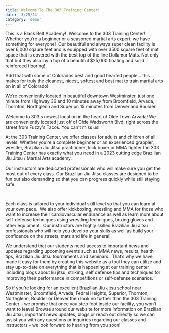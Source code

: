 ```yaml
---
title: Welcome To The 303 Training Center!
date: '3/25/24'
category: 'demo'
---
```



This is a Black Belt Academy!
​
Welcome to the 303 Training Center! Whether you’re a beginner or a seasoned martial arts expert, we have something for everyone!
​
Our beautiful and always super clean facility is over 6,000 sqaure feet and is equipped with over 3500 square feet of mat space that is covered with the best  top of the line Dollamur Mats. Not only that but they also lay a top of a beautiful $25,000 floating and solid reinforced flooring!  

Add that with some of Colorados best and good hearted people... this makes for truly the cleanest, nicest, softest and best mat to train martial arts on in all of Colorado!

We’re conveniently located in beautiful downtown Westminster, just one minute from Highway 36 and 10 minutes away from Broomfield, Arvada, Thornton, Northglenn and Superior. 15 minutes from Denver and Boulder. 

Welcome to 303's newest location in the heart of Olde Town Arvada! We are conveniently located just off of Olde Wadsworth Blvd, right across the street from Fuzzy's Tacos. You can't  miss us!

 

At the 303 Training Center, we offer classes for adults and children of all levels
​
Whether you’re a complete beginner or an experienced grappler, wrestler, Brazilian Jiu Jitsu practitioner, kick boxer or MMA fighter the 303 Training Center has exactly what you need in a 2023 cutting edge Brazilian Jiu Jitsu / Martial Arts academy. 

Our instructors are dedicated professionals who will make sure you get the most out of every class. Our Brazilian Jiu Jitsu classes are designed to be fun but also demanding so that you can progress quickly while still staying safe.

​

Each class is tailored to your individual skill level so that you can learn at your own pace. 
​
We also offer kickboxing, wrestling and MMA  for those who want to increase their cardiovascular endurance as well as learn more about self-defense techniques using wrestling techniques, boxing gloves and other equipment.
​
Our instructors are highly skilled Brazilian Jiu Jitsu professionals who will help you develop your skills as well as build your confidence on the streets, mats and life in general!

 

We understand that our students need access to important news and updates regarding upcoming events such as MMA news, results, health tips, Brazilian Jiu Jitsu tournaments and seminars.
​
That’s why we have made it easy for them by creating this website  as a tool they can utilize and stay up-to-date on everything that is happening at our training center including blogs about liu jitsu, striking, self defense tips and techniques for improving their performance in competitions or self-defense scenarios.  

So if you’re looking for an excellent Brazilian Jiu Jitsu school near Westminster, Broomfield, Arvada, Fedral Heights, Superior, Thornton, Northglenn, Boulder or Denver then look no further than the 303 Training Center – we promise that once you step foot inside our facility, you won’t want to leave! Browse around our website for more information on Brazilian Jiu Jitsu, important news updates, blogs or reach out directly so we can assist you with any questions or inquiries regarding our classes and instructors – we look forward to hearing from you soon!
